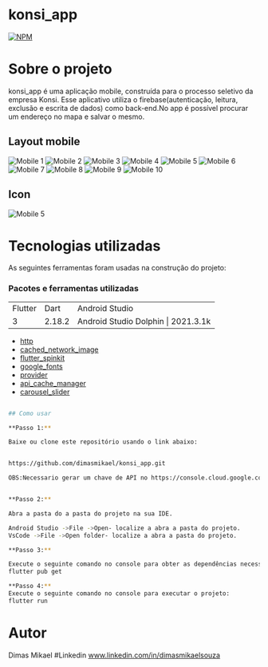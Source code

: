 # konsi_app

[![NPM](https://img.shields.io/npm/l/react)](https://github.com/dimasmikael/konsi_app/blob/master/LICENCE) 

# Sobre o projeto

konsi_app é uma aplicação  mobile, construída para  o processo seletivo da empresa Konsi.
Esse aplicativo utiliza o firebase(autenticação, leitura, exclusão e escrita de dados) como back-end.No app é possível procurar
um endereço no mapa e salvar o mesmo.


## Layout mobile
![Mobile 1](https://github.com/dimasmikael/konsi_app/blob/master/lib/screenshots/login.jpg) 
![Mobile 2](https://github.com/dimasmikael/konsi_app/blob/master/lib/screenshots/cadastro.jpg)
![Mobile 3](https://github.com/dimasmikael/konsi_app/blob/master/lib/screenshots/home.jpg)
![Mobile 4](https://github.com/dimasmikael/konsi_app/blob/master/lib/screenshots/enderecos.jpg)
![Mobile 5](https://github.com/dimasmikael/konsi_app/blob/master/lib/screenshots/salvar_endereco.jpg)
![Mobile 6](https://github.com/dimasmikael/konsi_app/blob/master/lib/screenshots/salvando.jpg)
![Mobile 7](https://github.com/dimasmikael/konsi_app/blob/master/lib/screenshots/mapa.jpg)
![Mobile 8](https://github.com/dimasmikael/konsi_app/blob/master/lib/screenshots/excluindo.jpg)
![Mobile 9](https://github.com/dimasmikael/konsi_app/blob/master/lib/screenshots/logout.jpg)
![Mobile 10](https://github.com/dimasmikael/konsi_app/blob/master/lib/screenshots/config.jpg)

## Icon
![Mobile 5](https://github.com/dimasmikael/sua_musica_desafio_games/blob/master/lib/screenshots/icon_app.png)


# Tecnologias utilizadas

As seguintes ferramentas foram usadas na construção do projeto:
### Pacotes e ferramentas utilizadas
<table>
  <tr>
    <td>Flutter</td>
    <td>Dart</td>
    <td>Android Studio</td>
  </tr>
  <tr>
    <td>3</td>
    <td>2.18.2</td>
    <td>Android Studio Dolphin | 2021.3.1k</td>
  </tr>
</table>

* [http](https://pub.dev/packages/http)
* [cached_network_image](https://pub.dev/packages/cached_network_image)
* [flutter_spinkit](https://pub.dev/packages/flutter_spinkit)
* [google_fonts](https://pub.dev/packages/google_fonts) 
* [provider](https://pub.dev/packages/provider) 
* [api_cache_manager](https://pub.dev/packages/api_cache_manager) 
* [carousel_slider](https://pub.dev/packages/carousel_slider) 


```bash

## Como usar

**Passo 1:**

Baixe ou clone este repositório usando o link abaixo:


https://github.com/dimasmikael/konsi_app.git

OBS:Necessario gerar um chave de API no https://console.cloud.google.com/ para usar dentro do projeto.


**Passo 2:**

Abra a pasta do a pasta do projeto na sua IDE.

Android Studio ->File ->Open- localize a abra a pasta do projeto.
VsCode ->File ->Open folder- localize a abra a pasta do projeto.

**Passo 3:**

Execute o seguinte comando no console para obter as dependências necessárias:
flutter pub get 

**Passo 4:**
Execute o seguinte comando no console para executar o projeto:
flutter run

```
 
# Autor
Dimas Mikael
#Linkedin
www.linkedin.com/in/dimasmikaelsouza
```
